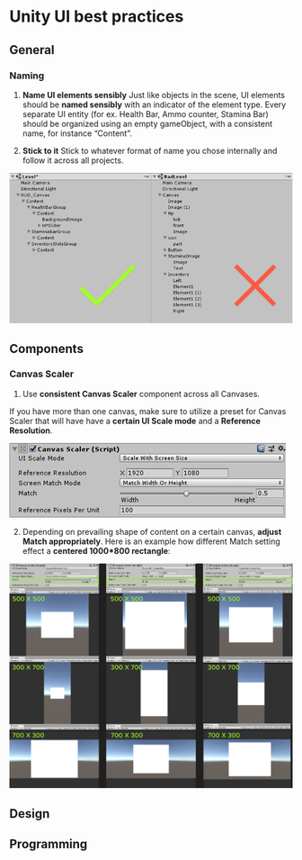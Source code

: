
# Unity UI best practices
## General
### Naming
1. __Name UI elements sensibly__
Just like objects in the scene, UI elements should be **named sensibly** with an indicator of the element type.
Every separate UI entity (for ex. Health Bar, Ammo counter, Stamina Bar) should be organized using an empty gameObject, with a consistent name, for instance “Content”.

2. __Stick to it__
Stick to whatever format of name you chose internally and follow it across all projects.

![Alt](element_naming.png)
## Components
### Canvas Scaler
1. Use **consistent Canvas Scaler** component across all Canvases.
 
If you have more than one canvas, make sure to utilize a preset for Canvas Scaler that will have have a **certain UI Scale mode** and a **Reference Resolution**.  

![Alt](canvas_scaler.png)

2. Depending on prevailing shape of content on a certain canvas, **adjust Match appropriately**.
Here is an example how different Match setting effect a **centered 1000*800 rectangle**:

![Alt](match_example.png)
## Design
## Programming

<!--stackedit_data:
eyJoaXN0b3J5IjpbMjk5ODcxMDMwLC0yMDI5Nzc4NzUyLDE1NT
czMzQyMzUsOTA4Nzc1ODc5LC0xNzgzMjI2NjA5LC0zODE1ODI5
MjEsMTQyMTA3NjU3MywtMTIzNTgxMTA0NywtMTg0NDk0MTkyXX
0=
-->
